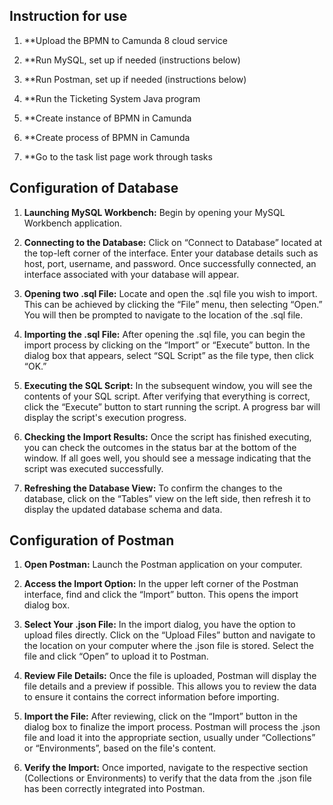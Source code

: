 ## Instruction for use
1. **Upload the BPMN to Camunda 8 cloud service
   
2. **Run MySQL, set up if needed (instructions below)
   
3. **Run Postman, set up if needed (instructions below)
   
4. **Run the Ticketing System Java program

5. **Create instance of BPMN in Camunda

6. **Create process of BPMN in Camunda

7. **Go to the task list page work through tasks

## Configuration of Database

1. **Launching MySQL Workbench:** Begin by opening your MySQL Workbench application.

2. **Connecting to the Database:** Click on “Connect to Database” located at the top-left corner of the interface. Enter your database details such as host, port, username, and password. Once successfully connected, an interface associated with your database will appear.

3. **Opening two .sql File:** Locate and open the .sql file you wish to import. This can be achieved by clicking the “File” menu, then selecting “Open.” You will then be prompted to navigate to the location of the .sql file.

4. **Importing the .sql File:** After opening the .sql file, you can begin the import process by clicking on the “Import” or “Execute” button. In the dialog box that appears, select “SQL Script” as the file type, then click “OK.”

5. **Executing the SQL Script:** In the subsequent window, you will see the contents of your SQL script. After verifying that everything is correct, click the “Execute” button to start running the script. A progress bar will display the script's execution progress.

6. **Checking the Import Results:** Once the script has finished executing, you can check the outcomes in the status bar at the bottom of the window. If all goes well, you should see a message indicating that the script was executed successfully.

7. **Refreshing the Database View:** To confirm the changes to the database, click on the “Tables” view on the left side, then refresh it to display the updated database schema and data.

## Configuration of Postman 
1. **Open Postman:** Launch the Postman application on your computer.

2. **Access the Import Option:** In the upper left corner of the Postman interface, find and click the “Import” button. This opens the import dialog box.

3. **Select Your .json File:** In the import dialog, you have the option to upload files directly. Click on the “Upload Files” button and navigate to the location on your computer where the .json file is stored. Select the file and click “Open” to upload it to Postman.

4. **Review File Details:** Once the file is uploaded, Postman will display the file details and a preview if possible. This allows you to review the data to ensure it contains the correct information before importing.

5. **Import the File:** After reviewing, click on the “Import” button in the dialog box to finalize the import process. Postman will process the .json file and load it into the appropriate section, usually under “Collections” or “Environments”, based on the file's content.

6. **Verify the Import:** Once imported, navigate to the respective section (Collections or Environments) to verify that the data from the .json file has been correctly integrated into Postman.
